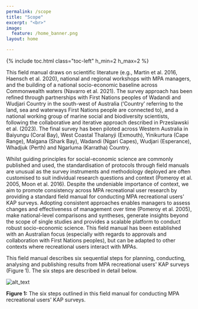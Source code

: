 ```yaml
---
permalink: /scope
title: "Scope"
excerpt: "<br>"
image:
  feature: /home_banner.png
layout: home

---
```

{% include toc.html class="toc-left" h_min=2 h_max=2 %}

This field manual draws on scientific literature (e.g., Martin et al. 2016, Haensch et al. 2020), national and regional workshops with MPA managers, and the building of a national socio-economic baseline across Commonwealth waters (Navarro et al. 2021). The survey approach has been refined through partnerships with First Nations peoples of Wadandi and Wudjari Country in the south-west of Australia (‘Country’ referring to the land, sea and waterways First Nations people are connected to), and a national working group of marine social and biodiversity scientists, following the collaborative and iterative approach described in Przeslawski et al. (2023). The final survey has been piloted across Western Australia in Baiyungu (Coral Bay), West Coastal Thalanyji (Exmouth), Yinikurtura (Cape Range), Malgana (Shark Bay), Wadandi (Ngari Capes), Wudjari (Esperance), Whadjuk (Perth) and Ngarluma (Karratha) Country. 

Whilst guiding principles for social-economic science are commonly published and used, the standardisation of protocols through field manuals are unusual as the survey instruments and methodology deployed are often customised to suit individual research questions and context (Pomeroy et al. 2005, Moon et al. 2016). Despite the undeniable importance of context, we aim to promote consistency across MPA recreational user research by providing a standard field manual for conducting MPA recreational users' KAP surveys. Adopting consistent approaches enables managers to assess changes and effectiveness of management over time (Pomeroy et al. 2005), make national-level comparisons and syntheses, generate insights beyond the scope of single studies and provides a scalable platform to conduct robust socio-economic science. This field manual has been established with an Australian focus (especially with regards to approvals and collaboration with First Nations peoples), but can be adapted to other contexts where recreational users interact with MPAs. 

This field manual describes six sequential steps for planning, conducting, analysing and publishing results from MPA recreational users' KAP surveys (Figure 1). The six steps are described in detail below. 

![alt_text](images/image3.png")

**Figure 1:** The six steps outlined in this field manual for conducting MPA recreational users' KAP surveys.
